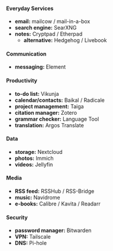 #### Everyday Services

- **email:** mailcow / mail-in-a-box
- **search engine:** SearXNG
- **notes:** Cryptpad / Etherpad
	- **alternative:** Hedgehog / Livebook

#### Communication

- **messaging:** Element

#### Productivity

- **to-do list:** Vikunja
- **calendar/contacts:** Baikal / Radicale
- **project management:** Taiga
- **citation manager:** Zotero
- **grammar checker:** Language Tool
- **translation:** Argos Translate

#### Data

- **storage:** Nextcloud
- **photos:** Immich
- **videos:** Jellyfin

#### Media

- **RSS feed:** RSSHub / RSS-Bridge
- **music:** Navidrome
- **e-books:** Calibre / Kavita / Readarr

#### Security

- **password manager:** Bitwarden
- **VPN:** Tailscale
- **DNS:** Pi-hole